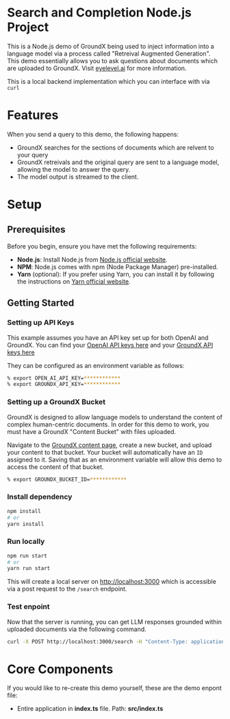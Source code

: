 # Search and Completion Node.js Project

This is a Node.js demo of GroundX being used to inject information into a language model via a process called "Retreival Augmented Generation". This demo essentially allows you to ask questions about documents which are uploaded to GroundX. Visit [eyelevel.ai](https://www.eyelevel.ai/) for more information.

This is a local backend implementation which you can interface with via `curl`

# Features
When you send a query to this demo, the following happens:

- GroundX searches for the sections of documents which are relvent to your query
- GroundX retreivals and the original query are sent to a language model, allowing the model to answer the query.
- The model output is streamed to the client.

# Setup

## Prerequisites

Before you begin, ensure you have met the following requirements:

- **Node.js**: Install Node.js from [Node.js official website](https://nodejs.org/).
- **NPM**: Node.js comes with npm (Node Package Manager) pre-installed.
- **Yarn** (optional): If you prefer using Yarn, you can install it by following the instructions on [Yarn official website](https://yarnpkg.com/).

## Getting Started

### Setting up API Keys

This example assumes you have an API key set up for both OpenAI and GroundX. You can find your [OpenAI API keys here](https://platform.openai.com/account/api-keys) and your [GroundX API keys here](https://dashboard.groundx.ai/apikey)

They can be configured as an environment variable as follows:
```bash
% export OPEN_AI_API_KEY=************
% export GROUNDX_API_KEY=************
```

### Setting up a GroundX Bucket
GroundX is designed to allow language models to understand the content of complex human-centric documents. In order for this demo to work, you must have a GroundX "Content Bucket" with files uploaded.

Navigate to the [GroundX content page](https://dashboard.groundx.ai/content), create a new bucket, and upload your content to that bucket. Your bucket will automatically have an `ID` assigned to it. Saving that as an environment variable will allow this demo to access the content of that bucket.

```bash
% export GROUNDX_BUCKET_ID=************
```

### Install dependency

```bash
npm install
# or
yarn install
```

### Run locally

```bash
npm run start
# or
yarn run start
```
This will create a local server on [http://localhost:3000](http://localhost:3000) which is accessible via a post request to the `/search` endpoint.

### Test enpoint
Now that the server is running, you can get LLM responses grounded within uploaded documents via the following command.

```bash
curl -X POST http://localhost:3000/search -H "Content-Type: application/json" -d '{"query": "YOUR_QUERY_HERE"}'
```

# Core Components

If you would like to re-create this demo yourself, these are the demo enpont file:

- Entire application in **index.ts** file. Path: **src/index.ts**
